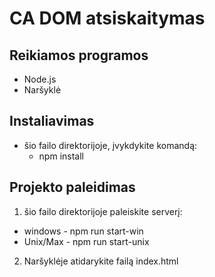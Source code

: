 # CA DOM atsiskaitymas

## Reikiamos programos
- Node.js
- Naršyklė

## Instaliavimas
- šio failo direktorijoje, įvykdykite komandą:
    - npm install

## Projekto paleidimas
1. šio failo direktorijoje paleiskite serverį: 
* windows - npm run start-win 
* Unix/Max - npm run start-unix
2. Naršyklėje atidarykite failą index.html